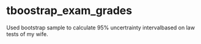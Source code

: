 # tboostrap_exam_grades

Used bootstrap sample to calculate 95% uncertrainty intervalbased on law tests of my wife.
